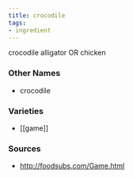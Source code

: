```yaml
---
title: crocodile
tags:
- ingredient
---
```

crocodile alligator OR chicken

### Other Names

* crocodile

### Varieties

* [[game]]

### Sources
* http://foodsubs.com/Game.html
